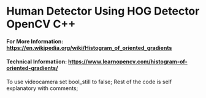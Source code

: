 # Human Detector Using HOG Detector OpenCV C++
#### For More Information: https://en.wikipedia.org/wiki/Histogram_of_oriented_gradients
#### Technical Informatiion: https://www.learnopencv.com/histogram-of-oriented-gradients/

To use videocamera set bool_still to false;
Rest of the code is self explanatory with comments;

